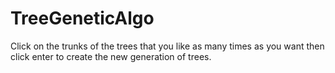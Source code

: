 # TreeGeneticAlgo
Click on the trunks of the trees that you like as many times as you want then click enter to create the new generation of trees. 
